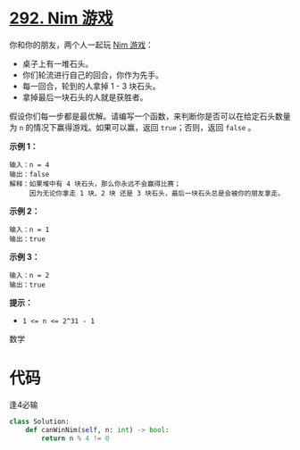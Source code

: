 # [292. Nim 游戏](https://leetcode-cn.com/problems/nim-game/)

你和你的朋友，两个人一起玩 [Nim 游戏](https://baike.baidu.com/item/Nim游戏/6737105)：

-   桌子上有一堆石头。
-   你们轮流进行自己的回合，你作为先手。
-   每一回合，轮到的人拿掉 1 - 3 块石头。
-   拿掉最后一块石头的人就是获胜者。

假设你们每一步都是最优解。请编写一个函数，来判断你是否可以在给定石头数量为 `n` 的情况下赢得游戏。如果可以赢，返回 `true`；否则，返回 `false` 。

 

**示例 1：**

```
输入：n = 4
输出：false 
解释：如果堆中有 4 块石头，那么你永远不会赢得比赛；
     因为无论你拿走 1 块、2 块 还是 3 块石头，最后一块石头总是会被你的朋友拿走。
```

**示例 2：**

```
输入：n = 1
输出：true
```

**示例 3：**

```
输入：n = 2
输出：true
```

 

**提示：**

-   `1 <= n <= 2^31 - 1`

数学

# 代码

逢4必输

```python
class Solution:
    def canWinNim(self, n: int) -> bool:
        return n % 4 != 0  
```



